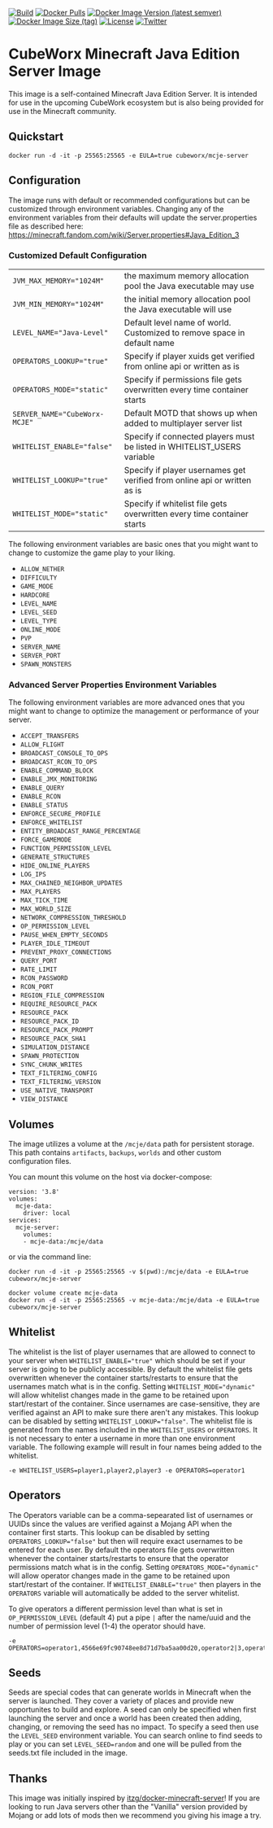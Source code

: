 [![Build](https://img.shields.io/github/actions/workflow/status/cubeworx/mcje-server/build-push-docker.yml)](https://github.com/cubeworx/mcje-server/actions)
[![Docker Pulls](https://img.shields.io/docker/pulls/cubeworx/mcje-server.svg)](https://hub.docker.com/r/cubeworx/mcje-server)
[![Docker Image Version (latest semver)](https://img.shields.io/docker/v/cubeworx/mcje-server?sort=semver)](https://hub.docker.com/r/cubeworx/mcje-server)
[![Docker Image Size (tag)](https://img.shields.io/docker/image-size/cubeworx/mcje-server/latest)](https://hub.docker.com/r/cubeworx/mcje-server)
[![License](https://img.shields.io/badge/license-MIT-blue.svg)](https://github.com/cubeworx/mcje-server/blob/master/LICENSE)
[![Twitter](https://img.shields.io/twitter/follow/cubeworx?label=Follow&style=social)](https://twitter.com/intent/follow?screen_name=cubeworx)

CubeWorx Minecraft Java Edition Server Image
==============

This image is a self-contained Minecraft Java Edition Server. It is intended for use in the upcoming CubeWork ecosystem but is also being provided for use in the Minecraft community.

## Quickstart

```
docker run -d -it -p 25565:25565 -e EULA=true cubeworx/mcje-server
```

## Configuration

The image runs with default or recommended configurations but can be customized through environment variables. Changing any of the environment variables from their defaults will update the server.properties file as described here: https://minecraft.fandom.com/wiki/Server.properties#Java_Edition_3


### Customized Default Configuration

|                               |                                                                           |
|-------------------------------|---------------------------------------------------------------------------|
| `JVM_MAX_MEMORY="1024M"`      | the maximum memory allocation pool the Java executable may use            |
| `JVM_MIN_MEMORY="1024M"`      | the initial memory allocation pool the Java executable will use           |
| `LEVEL_NAME="Java-Level"`     | Default level name of world. Customized to remove space in default name   |
| `OPERATORS_LOOKUP="true"`     | Specify if player xuids get verified from online api or written as is     |
| `OPERATORS_MODE="static"`     | Specify if permissions file gets overwritten every time container starts  |
| `SERVER_NAME="CubeWorx-MCJE"` | Default MOTD that shows up when added to multiplayer server list          |
| `WHITELIST_ENABLE="false"`    | Specify if connected players must be listed in WHITELIST_USERS variable   |
| `WHITELIST_LOOKUP="true"`     | Specify if player usernames get verified from online api or written as is |
| `WHITELIST_MODE="static"`     | Specify if whitelist file gets overwritten every time container starts    |

The following environment variables are basic ones that you might want to change to customize the game play to your liking. 

- `ALLOW_NETHER`
- `DIFFICULTY`
- `GAME_MODE`
- `HARDCORE`
- `LEVEL_NAME`
- `LEVEL_SEED`
- `LEVEL_TYPE`
- `ONLINE_MODE`
- `PVP`
- `SERVER_NAME`
- `SERVER_PORT`
- `SPAWN_MONSTERS`

### Advanced Server Properties Environment Variables

The following environment variables are more advanced ones that you might want to change to optimize the management or performance of your server.

- `ACCEPT_TRANSFERS`
- `ALLOW_FLIGHT`
- `BROADCAST_CONSOLE_TO_OPS`
- `BROADCAST_RCON_TO_OPS`
- `ENABLE_COMMAND_BLOCK`
- `ENABLE_JMX_MONITORING`
- `ENABLE_QUERY`
- `ENABLE_RCON`
- `ENABLE_STATUS`
- `ENFORCE_SECURE_PROFILE`
- `ENFORCE_WHITELIST`
- `ENTITY_BROADCAST_RANGE_PERCENTAGE`
- `FORCE_GAMEMODE`
- `FUNCTION_PERMISSION_LEVEL`
- `GENERATE_STRUCTURES`
- `HIDE_ONLINE_PLAYERS`
- `LOG_IPS`
- `MAX_CHAINED_NEIGHBOR_UPDATES`
- `MAX_PLAYERS`
- `MAX_TICK_TIME`
- `MAX_WORLD_SIZE`
- `NETWORK_COMPRESSION_THRESHOLD`
- `OP_PERMISSION_LEVEL`
- `PAUSE_WHEN_EMPTY_SECONDS`
- `PLAYER_IDLE_TIMEOUT`
- `PREVENT_PROXY_CONNECTIONS`
- `QUERY_PORT`
- `RATE_LIMIT`
- `RCON_PASSWORD`
- `RCON_PORT`
- `REGION_FILE_COMPRESSION`
- `REQUIRE_RESOURCE_PACK`
- `RESOURCE_PACK`
- `RESOURCE_PACK_ID`
- `RESOURCE_PACK_PROMPT`
- `RESOURCE_PACK_SHA1`
- `SIMULATION_DISTANCE`
- `SPAWN_PROTECTION`
- `SYNC_CHUNK_WRITES`
- `TEXT_FILTERING_CONFIG`
- `TEXT_FILTERING_VERSION`
- `USE_NATIVE_TRANSPORT`
- `VIEW_DISTANCE`

## Volumes

The image utilizes a volume at the `/mcje/data` path for persistent storage. This path contains `artifacts`, `backups`, `worlds` and other custom configuration files.

You can mount this volume on the host via docker-compose:
```
version: '3.8'
volumes:
  mcje-data:
    driver: local
services:
  mcje-server:
    volumes:
    - mcje-data:/mcje/data
```
or via the command line:

```
docker run -d -it -p 25565:25565 -v $(pwd):/mcje/data -e EULA=true cubeworx/mcje-server
```
```
docker volume create mcje-data
docker run -d -it -p 25565:25565 -v mcje-data:/mcje/data -e EULA=true cubeworx/mcje-server
```

## Whitelist

The whitelist is the list of player usernames that are allowed to connect to your server when `WHITELIST_ENABLE="true"` which should be set if your server is going to be publicly accessible. By default the whitelist file gets overwritten whenever the container starts/restarts to ensure that the usernames match what is in the config.
Setting `WHITELIST_MODE="dynamic"` will allow whitelist changes made in the game to be retained upon start/restart of the container. Since usernames are case-sensitive, they are verified against an API to make sure there aren't any mistakes. This lookup can be disabled by setting `WHITELIST_LOOKUP="false"`.
The whitelist file is generated from the names included in the `WHITELIST_USERS` or `OPERATORS`. It is not necessary to enter a username in more than one environment variable. The following example will result in four names being added to the whitelist.

```
-e WHITELIST_USERS=player1,player2,player3 -e OPERATORS=operator1
```

## Operators

The Operators variable can be a comma-sepearated list of usernames or UUIDs since the values are verified against a Mojang API when the container first starts. This lookup can be disabled by setting `OPERATORS_LOOKUP="false"` but then will require exact usernames to be entered for each user.
By default the operators file gets overwritten whenever the container starts/restarts to ensure that the operator permissions match what is in the config. Setting `OPERATORS_MODE="dynamic"` will allow operator changes made in the game to be retained upon start/restart of the container.
If `WHITELIST_ENABLE="true"` then players in the `OPERATORS` variable will automatically be added to the server whitelist.

To give operators a different permission level than what is set in `OP_PERMISSION_LEVEL` (default 4) put a pipe `|` after the name/uuid and the number of permission level (1-4) the operator should have.

```
-e OPERATORS=operator1,4566e69fc90748ee8d71d7ba5aa00d20,operator2|3,operator3|3
```

## Seeds
Seeds are special codes that can generate worlds in Minecraft when the server is launched. They cover a variety of places and provide new opportunites to build and explore. A seed can only be specified when first launching the server and once a world has been created then adding, changing, or removing the seed has no impact.
To specify a seed then use the `LEVEL_SEED` environment variable. You can search online to find seeds to play or you can set `LEVEL_SEED=random` and one will be pulled from the seeds.txt file included in the image.

## Thanks

This image was initially inspired by [itzg/docker-minecraft-server](https://github.com/itzg/docker-minecraft-server)! If you are looking to run Java servers other than the "Vanilla" version provided by Mojang or add lots of mods then we recommend you giving his image a try.